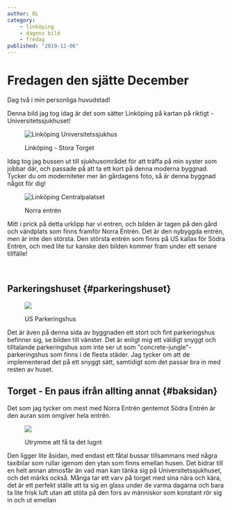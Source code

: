 ```yaml
---
author: OL
category:
    - linköping
    - dagens bild
    - fredag
published: "2019-12-06"
---
```

Fredagen den sjätte December
==================================

Dag två i min personliga huvudstad!

Denna bild jag tog idag är det som sätter Linköping på kartan på riktigt - Universitetssjukhuset!

<!--more-->

<figure class="figure center">
    <img src="cimage/img.php?src=linkoping-2.jpg&q=90" alt="Linköping Universitetssjukhus">
    <figcaption>
        <p>Linköping - Stora Torget</p>
    </figcaption>
</figure>

Idag tog jag bussen ut till sjukhusområdet för att träffa på min syster som jobbar där, och passade på att ta ett kort på denna moderna byggnad. Tycker du om moderniteter mer än gårdagens foto, så är denna byggnad något för dig!

<figure class="figure right w50">
    <img src="cimage/img.php?src=linkoping-2.jpg&width=300&crop-to-fit&area=40,20,0,20&q=90" alt="Linköping Centralpalatset">
    <figcaption>
        <p>Norra entrén</p>
    </figcaption>
</figure>

Mitt i prick på detta urklipp har vi entren, och bilden är tagen på den gård och vändplats som finns framför Norra Entrén. Det är den nybyggda entrén, men är inte den största. Den största entrén som finns på US kallas för Södra Entrén, och med lite tur kanske den bilden kommer fram under ett senare tillfälle!

<br>

Parkeringshuset {#parkeringshuset}
-----------------------------------

<figure class="figure left w50">
    <img src="cimage/img.php?src=linkoping-2.jpg&width=250&crop-to-fit&area=20,0,10,65&q=90">
    <figcaption>
        <p>US Parkeringshus</p>
    </figcaption>
</figure>

Det är även på denna sida av byggnaden ett stort och fint parkeringshus befinner sig, se bilden till vänster. Det är enligt mig ett väldigt snyggt och tilltalande parkeringshus som inte ser ut som "concrete-jungle"-parkeringshus som finns i de flesta städer. Jag tycker om att de implementerad det på ett snyggt sätt, samtidigt som det passar bra in med resten av huset.


Torget - En paus ifrån allting annat {#baksidan}
-----------------------------------

Det som jag tycker om mest med Norra Entrén gentemot Södra Entrén är den auran som omgiver hela entrén.

<figure class="figure center">
    <img src="cimage/img.php?src=linkoping-2.jpg&crop-to-fit&area=65,5,0,5&q=90">
    <figcaption>
        <p>Utrymme att få ta det lugnt</p>
    </figcaption>
</figure>

Den ligger lite åsidan, med endast ett fåtal bussar tillsammans med några taxibilar som rullar igenom den ytan som finns emellan husen. Det bidrar till en helt annan atmosfär än vad man kan tänka sig på Universitetssjukhuset, och det märks också. Många tar ett varv på torget med sina nära och kära, det är ett perfekt ställe att ta sig en glass under de varma dagarna och bara ta lite frisk luft utan att stöta på den fors av människor som konstant rör sig in och ut emellan
